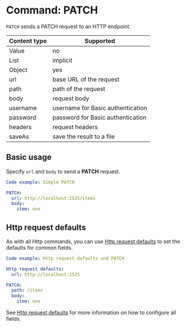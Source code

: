 # Command: PATCH

`PATCH` sends a PATCH request to an HTTP endpoint.

| Content type | Supported                         |
|--------------|-----------------------------------|
| Value        | no                                |
| List         | implicit                          |
| Object       | yes                               |
| url          | base URL of the request           |
| path         | path of the request               |
| body         | request body                      |
| username     | username for Basic authentication |
| password     | password for Basic authentication |
| headers      | request headers                   |
| saveAs       | save the result to a file         |

## Basic usage

Specify `url` and `body` to send a **PATCH** request.

```yaml script
Code example: Simple PATCH

PATCH:
  url: http://localhost:2525/items
  body:
    item: one
```

## Http request defaults

As with all Http commands, you can use [Http request defaults](Http%20request%20defaults.md) to set the defaults for
common fields.

```yaml script
Code example: Http request defaults and PATCH

Http request defaults:
  url: http://localhost:2525

PATCH:
  path: /items
  body:
    item: one
```

See [Http request defaults](Http%20request%20defaults.md) for more information on how to configure all fields.
